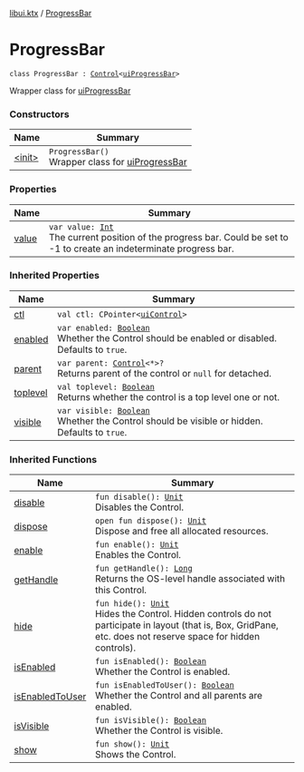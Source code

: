 [libui.ktx](../index.md) / [ProgressBar](./index.md)

# ProgressBar

`class ProgressBar : `[`Control`](../-control/index.md)`<`[`uiProgressBar`](../../libui/ui-progress-bar.md)`>`

Wrapper class for [uiProgressBar](../../libui/ui-progress-bar.md)

### Constructors

| Name | Summary |
|---|---|
| [&lt;init&gt;](-init-.md) | `ProgressBar()`<br>Wrapper class for [uiProgressBar](../../libui/ui-progress-bar.md) |

### Properties

| Name | Summary |
|---|---|
| [value](value.md) | `var value: `[`Int`](https://kotlinlang.org/api/latest/jvm/stdlib/kotlin/-int/index.html)<br>The current position of the progress bar. Could be set to -1 to create an indeterminate progress bar. |

### Inherited Properties

| Name | Summary |
|---|---|
| [ctl](../-control/ctl.md) | `val ctl: CPointer<`[`uiControl`](../../libui/ui-control/index.md)`>` |
| [enabled](../-control/enabled.md) | `var enabled: `[`Boolean`](https://kotlinlang.org/api/latest/jvm/stdlib/kotlin/-boolean/index.html)<br>Whether the Control should be enabled or disabled. Defaults to `true`. |
| [parent](../-control/parent.md) | `var parent: `[`Control`](../-control/index.md)`<*>?`<br>Returns parent of the control or `null` for detached. |
| [toplevel](../-control/toplevel.md) | `val toplevel: `[`Boolean`](https://kotlinlang.org/api/latest/jvm/stdlib/kotlin/-boolean/index.html)<br>Returns whether the control is a top level one or not. |
| [visible](../-control/visible.md) | `var visible: `[`Boolean`](https://kotlinlang.org/api/latest/jvm/stdlib/kotlin/-boolean/index.html)<br>Whether the Control should be visible or hidden. Defaults to `true`. |

### Inherited Functions

| Name | Summary |
|---|---|
| [disable](../-control/disable.md) | `fun disable(): `[`Unit`](https://kotlinlang.org/api/latest/jvm/stdlib/kotlin/-unit/index.html)<br>Disables the Control. |
| [dispose](../-control/dispose.md) | `open fun dispose(): `[`Unit`](https://kotlinlang.org/api/latest/jvm/stdlib/kotlin/-unit/index.html)<br>Dispose and free all allocated resources. |
| [enable](../-control/enable.md) | `fun enable(): `[`Unit`](https://kotlinlang.org/api/latest/jvm/stdlib/kotlin/-unit/index.html)<br>Enables the Control. |
| [getHandle](../-control/get-handle.md) | `fun getHandle(): `[`Long`](https://kotlinlang.org/api/latest/jvm/stdlib/kotlin/-long/index.html)<br>Returns the OS-level handle associated with this Control. |
| [hide](../-control/hide.md) | `fun hide(): `[`Unit`](https://kotlinlang.org/api/latest/jvm/stdlib/kotlin/-unit/index.html)<br>Hides the Control. Hidden controls do not participate in layout (that is, Box, GridPane, etc. does not reserve space for hidden controls). |
| [isEnabled](../-control/is-enabled.md) | `fun isEnabled(): `[`Boolean`](https://kotlinlang.org/api/latest/jvm/stdlib/kotlin/-boolean/index.html)<br>Whether the Control is enabled. |
| [isEnabledToUser](../-control/is-enabled-to-user.md) | `fun isEnabledToUser(): `[`Boolean`](https://kotlinlang.org/api/latest/jvm/stdlib/kotlin/-boolean/index.html)<br>Whether the Control and all parents are enabled. |
| [isVisible](../-control/is-visible.md) | `fun isVisible(): `[`Boolean`](https://kotlinlang.org/api/latest/jvm/stdlib/kotlin/-boolean/index.html)<br>Whether the Control is visible. |
| [show](../-control/show.md) | `fun show(): `[`Unit`](https://kotlinlang.org/api/latest/jvm/stdlib/kotlin/-unit/index.html)<br>Shows the Control. |
